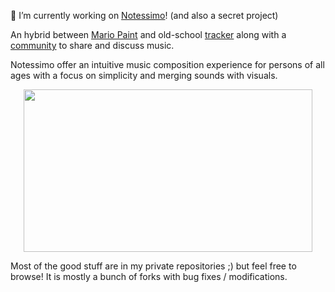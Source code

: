 🔭 I’m currently working on [Notessimo](https://notessimo.net)! (and also a secret project)

An hybrid between [Mario Paint](https://en.wikipedia.org/wiki/Mario_Paint) and old-school [tracker](https://en.wikipedia.org/wiki/Music_tracker) along with a [community](https://community.notessimo.net) to share and discuss music.

Notessimo offer an intuitive music composition experience for persons of all ages with a focus on simplicity and merging sounds with visuals.
<p align="center">
  <img width="462" height="260" src="https://user-images.githubusercontent.com/77518/197408874-b4f1c515-e894-42df-b66e-e2f9b7acbf23.gif">
</p>

Most of the good stuff are in my private repositories ;) but feel free to browse! It is mostly a bunch of forks with bug fixes / modifications. 
